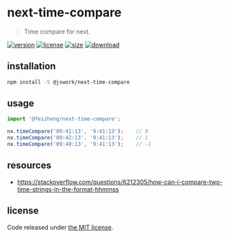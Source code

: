 # next-time-compare
> Time compare for next.

[![version][version-image]][version-url]
[![license][license-image]][license-url]
[![size][size-image]][size-url]
[![download][download-image]][download-url]

## installation
```bash
npm install -S @jswork/next-time-compare
```

## usage
```js
import '@feizheng/next-time-compare';

nx.timeCompare('09:41:13', '9:41:13');    // 0
nx.timeCompare('09:42:13', '9:41:13');    // 1
nx.timeCompare('09:40:13', '9:41:13');    // -1
```

## resources
- https://stackoverflow.com/questions/6212305/how-can-i-compare-two-time-strings-in-the-format-hhmmss

## license
Code released under [the MIT license](https://github.com/afeiship/next-time-compare/blob/master/LICENSE.txt).

[version-image]: https://img.shields.io/npm/v/@jswork/next-time-compare
[version-url]: https://npmjs.org/package/@jswork/next-time-compare

[license-image]: https://img.shields.io/npm/l/@jswork/next-time-compare
[license-url]: https://github.com/afeiship/next-time-compare/blob/master/LICENSE.txt

[size-image]: https://img.shields.io/bundlephobia/minzip/@jswork/next-time-compare
[size-url]: https://github.com/afeiship/next-time-compare/blob/master/dist/next-time-compare.min.js

[download-image]: https://img.shields.io/npm/dm/@jswork/next-time-compare
[download-url]: https://www.npmjs.com/package/@jswork/next-time-compare
